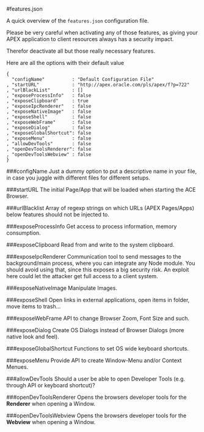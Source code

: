 #features.json

A quick overview of the `features.json` configuration file.

Please be very careful when activating any of those features, as giving your APEX application to client resources always has a security impact.

Therefor deactivate all but those really necessary features.

Here are all the options with their default value

	{
	  "configName"          : "Default Configuration File"
	, "startURL"            : "http://apex.oracle.com/pls/apex/f?p=722"
	, "urlBlackList"        : []
	, "exposeProcessInfo"   : false
	, "exposeClipboard"     : true
	, "exposeIpcRenderer"   : false
	, "exposeNativeImage"   : false
	, "exposeShell"         : false
	, "exposeWebFrame"      : false
	, "exposeDialog"        : false
	, "exposeGlobalShortcut": false
	, "exposeMenu"          : false
	, "allowDevTools"       : false
	, "openDevToolsRenderer": false
	, "openDevToolsWebview" : false
	}

###configName
Just a dummy option to put a descriptive name in your file, in case you juggle with different files for different setups.

###startURL
The initial Page/App that will be loaded when starting the ACE Browser.

###urlBlacklist
Array of regexp strings on which URLs (APEX Pages/Apps) below features should not be injected to.

###exposeProcessInfo
Get access to process information, memory consumption.

###exposeClipboard
Read from and write to the system clipboard.

###exposeIpcRenderer
Communication tool to send messages to the background/main process, where you can integrate any Node module. You should avoid using that, since this exposes a big security risk. An exploit here could let the attacker get full access to a client system.

###exposeNativeImage
Manipulate Images.

###exposeShell
Open links in external applications, open items in folder, move items to trash...

###exposeWebFrame
API to change Browser Zoom, Font Size and such.

###exposeDialog
Create OS Dialogs instead of Browser Dialogs (more native look and feel).

###exposeGlobalShortcut
Functions to set OS wide keyboard shortcuts.

###exposeMenu
Provide API to create Window-Menu and/or Context Menues.

###allowDevTools
Should a user be able to open Developer Tools (e.g. through API or keyboard shortcut)?

###openDevToolsRenderer
Opens the browsers developer tools for the **Renderer** when opening a Window.

###openDevToolsWebview
Opens the browsers developer tools for the **Webview** when opening a Window.